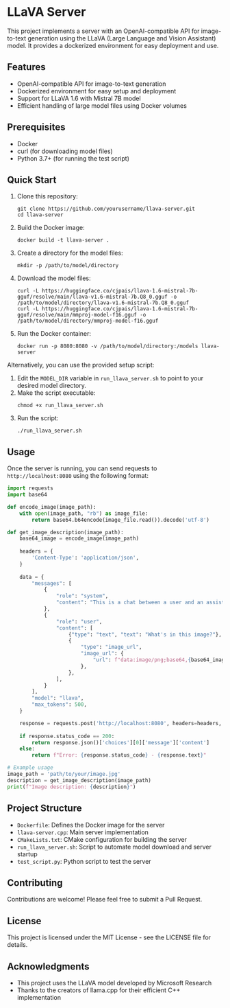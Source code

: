 # LLaVA Server

This project implements a server with an OpenAI-compatible API for image-to-text generation using the LLaVA (Large Language and Vision Assistant) model. It provides a dockerized environment for easy deployment and use.

## Features

- OpenAI-compatible API for image-to-text generation
- Dockerized environment for easy setup and deployment
- Support for LLaVA 1.6 with Mistral 7B model
- Efficient handling of large model files using Docker volumes

## Prerequisites

- Docker
- curl (for downloading model files)
- Python 3.7+ (for running the test script)

## Quick Start

1. Clone this repository:
   ```
   git clone https://github.com/yourusername/llava-server.git
   cd llava-server
   ```

2. Build the Docker image:
   ```
   docker build -t llava-server .
   ```

3. Create a directory for the model files:
   ```
   mkdir -p /path/to/model/directory
   ```

4. Download the model files:
   ```
   curl -L https://huggingface.co/cjpais/llava-1.6-mistral-7b-gguf/resolve/main/llava-v1.6-mistral-7b.Q8_0.gguf -o /path/to/model/directory/llava-v1.6-mistral-7b.Q8_0.gguf
   curl -L https://huggingface.co/cjpais/llava-1.6-mistral-7b-gguf/resolve/main/mmproj-model-f16.gguf -o /path/to/model/directory/mmproj-model-f16.gguf
   ```

5. Run the Docker container:
   ```
   docker run -p 8080:8080 -v /path/to/model/directory:/models llava-server
   ```

Alternatively, you can use the provided setup script:

1. Edit the `MODEL_DIR` variable in `run_llava_server.sh` to point to your desired model directory.
2. Make the script executable:
   ```
   chmod +x run_llava_server.sh
   ```
3. Run the script:
   ```
   ./run_llava_server.sh
   ```

## Usage

Once the server is running, you can send requests to `http://localhost:8080` using the following format:

```python
import requests
import base64

def encode_image(image_path):
    with open(image_path, "rb") as image_file:
        return base64.b64encode(image_file.read()).decode('utf-8')

def get_image_description(image_path):
    base64_image = encode_image(image_path)
    
    headers = {
        'Content-Type': 'application/json',
    }
    
    data = {
        "messages": [
            {
                "role": "system",
                "content": "This is a chat between a user and an assistant. The assistant is helping the user to describe an image.",
            },
            {
                "role": "user",
                "content": [
                    {"type": "text", "text": "What's in this image?"},
                    {
                        "type": "image_url",
                        "image_url": {
                            "url": f"data:image/png;base64,{base64_image}"
                        },
                    },
                ],
            }
        ],
        "model": "llava",
        "max_tokens": 500,
    }

    response = requests.post('http://localhost:8080', headers=headers, json=data)
    
    if response.status_code == 200:
        return response.json()['choices'][0]['message']['content']
    else:
        return f"Error: {response.status_code} - {response.text}"

# Example usage
image_path = 'path/to/your/image.jpg'
description = get_image_description(image_path)
print(f"Image description: {description}")
```

## Project Structure

- `Dockerfile`: Defines the Docker image for the server
- `llava-server.cpp`: Main server implementation
- `CMakeLists.txt`: CMake configuration for building the server
- `run_llava_server.sh`: Script to automate model download and server startup
- `test_script.py`: Python script to test the server

## Contributing

Contributions are welcome! Please feel free to submit a Pull Request.

## License

This project is licensed under the MIT License - see the LICENSE file for details.

## Acknowledgments

- This project uses the LLaVA model developed by Microsoft Research
- Thanks to the creators of llama.cpp for their efficient C++ implementation